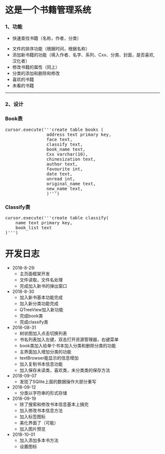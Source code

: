 # 这是一个书籍管理系统
### 1、功能
* 快速查找书籍（名称，作者，分类）
<!-- * 文件夹式的界面（列表式，图标式） -->
* 文件的排序功能（根据时间，根据名称）
* 添加新书籍的功能（填入作者、名字、系列、Cxx、分类、封面，是否喜欢, 汉化者）
* 修改书籍的属性（同上）
* 分类的添加和删除和修改
* 喜欢的书籍
* 未看的书籍

****
### 2、设计
### Book表
<pre>
cursor.execute('''create table books (
                address text primary key,
                face text,
                classify text,
                book_name text,
                Cxx varchar(10),
                chinesization text,
                author text,
                favourite int,
                date text,
                unread int,
                original_name text,
                new_name text,
                )''')
</pre>
### Classify表
<pre>
cursor.execute('''create table classify(
    name text primary key,
    book_list text
)''')
</pre>

# 开发日志
* 2018-8-29: 
    * 主页面框架开发
    * 文件读取，文件名处理
    * 完成加入新书的弹出窗口
* 2018-8-30
    * 加入新书基本功能完成
    * 加入新分类功能完成
    * QTreeView加入新功能
    * 完成book类
    * 完成classify类
* 2018-08-31
    * 树状图加入点击切换列表
    * 书名列表加入左键，双击打开资源管理器，右键菜单
    * book类加入给单个书本加入分类和删除分类的功能
    * 主界面加入增加分类的功能
    * textBrowser能显示的信息增加
    * 加入复制书本信息功能
    * 加入保存未读类，喜欢类，未分类类的保存方法
* 2018-09-07
    * 发现了SQlite上面的数据操作大部分重写
* 2018-09-12
    * 分类以字符串的形式存储
* 2018-09-19
    * 除了搜索和修改书本信息基本上搞完
    * 加入修改书本信息方法
    * 加入标签图标
    * 美化界面了（可能）
    * 加入图片预览
* 2018-10-01
    * 加入添加多本书方法
    * 设置图标


<!-- 
### 加载
* 读入全部作者名保存为列表
* 读入classify.json: dict
* 读入favourite.json: list
* 读入unread.json: list
* 读入books.json: dict
* 把分类显示到左侧栏
* 读取封面，把unread的书籍显示到内容区

### Book类部分功能设计
* add(self, book: dict)
    * 传入新书
    * 检查是否存在相同的书
    * 检查是否有类似的书名，显示类似的书名
    * 在总books: dict加入新书
    * 保存books.json
    * 返回是否喜欢，分类
* remove(self, address: str)
    * 检查是否已经存在
    * 删除book信息
    * 保存books.json
    * 返回分类
* modify(self, book:dict)
    * 检查是否存在书
    * 更改books:dict内地信息
    * 保存books.json
    * 返回是否喜欢, 分类
### Classify类功能部分设计
* add(self, classify_name: str)
    * 检查是否已经存在分类
    * 把分类加入list
    * 保存classify.json
* remove(self, classift_name: str)
    * 检查是否存在当前分类
    * 删除list内当前分类
    * 保存classify.json
    * 返回当前分类下的所有书籍
### 彻底删除书籍信息
* def deleteBook(book_address: str)
    * 判断此书是否存在
    * 删除book_class内的书
    * 返回当前书的dict
    * 删除unread_all表内该书，保存
    * 删除favourite表内该书，保存
    * 删除对应分类下该书，保存
    * 显示结果于textBrowser

 -->